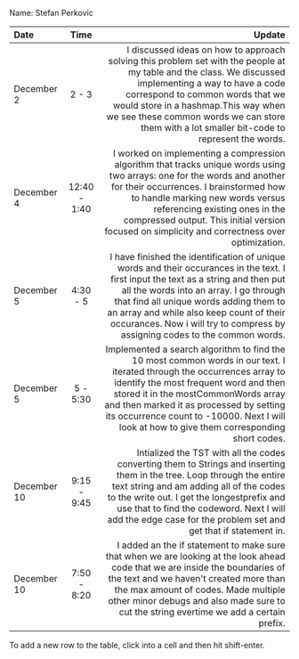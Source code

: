 Name: Stefan Perkovic

| Date        |     Time     |                                                                                                                                                                                                                                                                                                                                              Update |
|:------------|:------------:|----------------------------------------------------------------------------------------------------------------------------------------------------------------------------------------------------------------------------------------------------------------------------------------------------------------------------------------------------:|
| December 2  |    2 - 3     |                   I discussed ideas on how to approach solving this problem set with the people at my table and the class. We discussed implementing a way to have a code correspond to common words that we would store in a hashmap.This way when we see these common words we can store them with a lot smaller bit-code to represent the words. |
| December 4  | 12:40 - 1:40 |            I worked on implementing a compression algorithm that tracks unique words using two arrays: one for the words and another for their occurrences. I brainstormed how to handle marking new words versus referencing existing ones in the compressed output. This initial version focused on simplicity and correctness over optimization. |
| December 5  |   4:30 - 5   | I have finished the identification of unique words and their occurances in the text. I first input the text as a string and then put all the words into an array. I go through that find all unique words adding them to an array and while also keep count of their occurances. Now i will try to compress by assigning codes to the common words. |
| December 5  |   5 - 5:30   | Implemented a search algorithm to find the 10 most common words in our text. I iterated through the occurrences array to identify the most frequent word and then stored it in the mostCommonWords array and then marked it as processed by setting its occurrence count to -10000. Next I will look at how to give them corresponding short codes. |
| December 10 | 9:15 - 9:45  |                    Intialized the TST with all the codes converting them to Strings and inserting them in the tree. Loop through the entire text string and am adding all of the codes to the write out. I get the longestprefix and use that to find the codeword. Next I will add the edge case for the problem set and get that if statement in. |
| December 10 | 7:50 - 8:20  |                                            I added an the if statement to make sure that when we are looking at the look ahead code that we are inside the boundaries of the text and we haven't created more than the max amount of codes. Made multiple other minor debugs and also made sure to cut the string evertime we add a certain prefix. |


To add a new row to the table, click into a cell and then hit shift-enter.